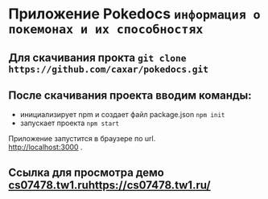 # Приложение Pokedocs `информация о покемонах и их способностях`

## Для скачивания прокта `git clone https://github.com/caxar/pokedocs.git`

## После скачивания проекта вводим команды:
   - инициализирует npm и создает файл package.json `npm init`
   - запускает проекта `npm start`

Приложение запустится в браузере по url.\
 [http://localhost:3000](http://localhost:3000) .

## Ссылка для просмотра демо [cs07478.tw1.ru](https://cs07478.tw1.ru/)https://cs07478.tw1.ru/
